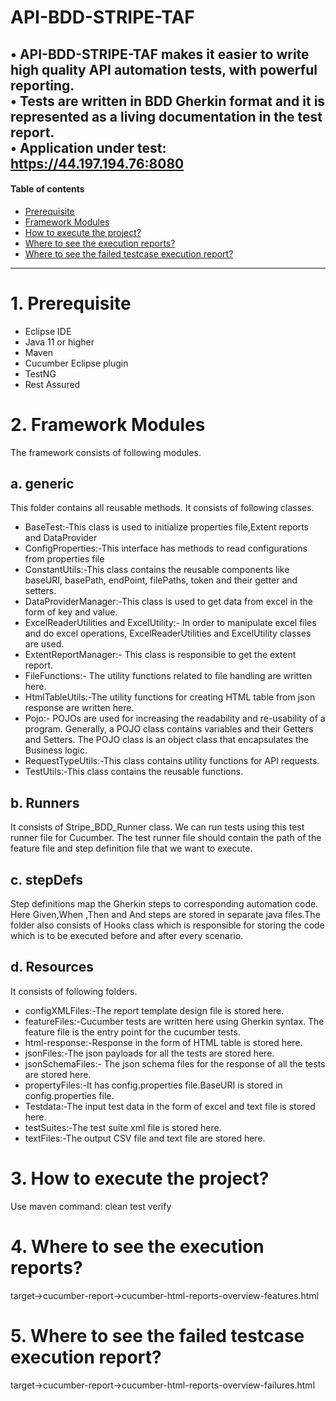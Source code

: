 # **API-BDD-STRIPE-TAF**




•	API-BDD-STRIPE-TAF  makes it easier to write high quality API automation tests, with powerful reporting.<br>
•	Tests are written in BDD Gherkin format and it is represented as a living documentation in the test report.<br>
•	Application under test: https://44.197.194.76:8080<br>
-----------
#### Table of contents<br>
- [Prerequisite](#1-prerequisite) 
- [Framework Modules](#2-framework-modules)
- [How to execute the project?](#3-how-to-execute-the-project)
- [Where to see the execution reports?](#4-where-to-see-the-execution-reports)
- [Where to see the failed testcase execution report?](#5-where-to-see-the-failed-testcase-execution-report)

----------


# 1. Prerequisite


* Eclipse IDE 
* Java 11 or higher
* Maven
* Cucumber Eclipse plugin
* TestNG
* Rest Assured



# 2. Framework Modules


The framework consists of following modules.
## a.  generic

 This folder contains all reusable methods. It consists of following classes.
+ BaseTest:-This class is used to initialize properties file,Extent reports and DataProvider
+ ConfigProperties:-This interface has methods to read configurations from properties file
+ ConstantUtils:-This class contains the reusable components like baseURI, basePath, endPoint, filePaths, token and their getter and setters.
+ DataProviderManager:-This class is used to get data from excel in the form of key and value.
+ ExcelReaderUtilities and ExcelUtility:- In order to manipulate excel files and do excel operations, ExcelReaderUtilities and ExcelUtility classes are used.
+ ExtentReportManager:- This class is responsible to get the extent report.
+ FileFunctions:- The utility functions related to file handling are written here.
+ HtmlTableUtils:-The utility functions for creating HTML table from json response are written here.
+ Pojo:- POJOs are used for increasing the readability and re-usability of a program. Generally, a POJO class contains variables and their Getters and Setters. The POJO class is an object class that encapsulates the Business logic.
+ RequestTypeUtils:-This class contains utility functions for API requests.
+ TestUtils:-This class contains the reusable functions.

## b.  Runners

 It consists of Stripe_BDD_Runner class. We can run tests using this test runner file for Cucumber. The test runner file should contain the path of the feature file and step definition file that we want to execute.

## c.  stepDefs 

Step definitions map the Gherkin steps to corresponding automation code. Here Given,When ,Then and And steps are stored in separate java files.The folder also consists of Hooks class which is responsible for storing the code which is to be executed before and after every scenario. 

## d.	Resources

It consists of following folders.
+ configXMLFiles:-The report template design file is stored here.
+ featureFiles:-Cucumber tests are written here using Gherkin syntax. The feature file is the entry point for the cucumber tests.
+ html-response:-Response in the form of HTML table is stored here.
+ jsonFiles:-The json payloads for all the tests are stored here.
+ jsonSchemaFiles:- The json schema files for the response of all the tests are stored here.
+ propertyFiles:-It has config.properties file.BaseURI is stored in config.properties file.
+ Testdata:-The input test data in the form of excel and text file is stored here.
+ testSuites:-The test suite xml file is stored here.
+ textFiles:-The output CSV file and text file are stored here.


# 3. How to execute the project?

Use maven command: clean test verify    

# 4. Where to see the execution reports?

target->cucumber-report->cucumber-html-reports-overview-features.html

# 5. Where to see the failed testcase execution report?

target->cucumber-report->cucumber-html-reports-overview-failures.html







